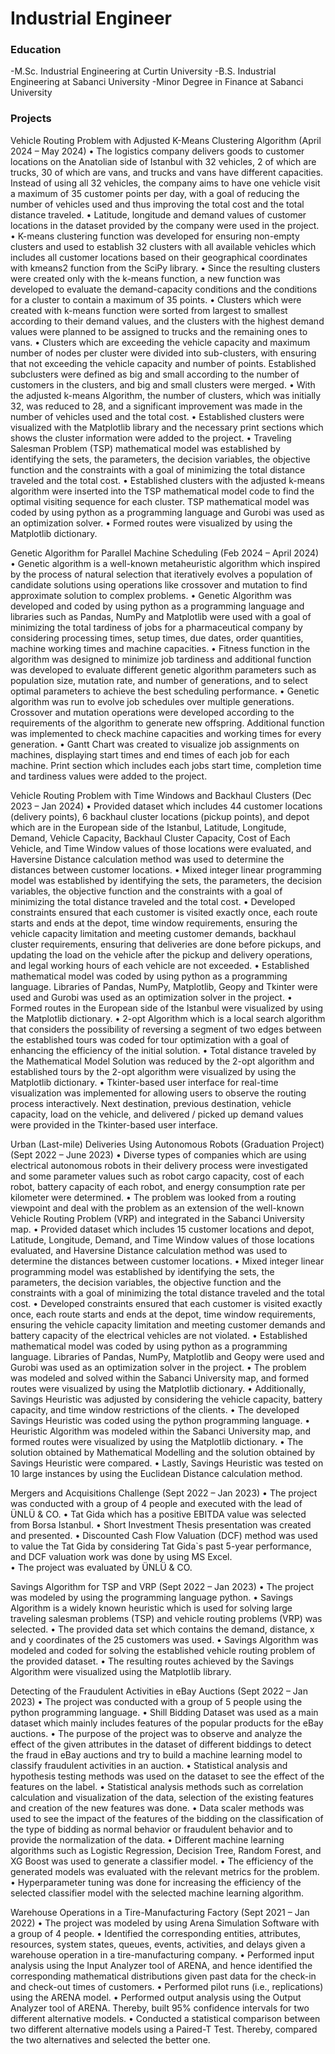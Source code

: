 # Industrial Engineer

### Education
-M.Sc. Industrial Engineering at Curtin University
-B.S. Industrial Engineering at Sabanci University
-Minor Degree in Finance at Sabanci University

### Projects
Vehicle Routing Problem with Adjusted K-Means Clustering Algorithm (April 2024 – May 2024)
•	The logistics company delivers goods to customer locations on the Anatolian side of Istanbul with 32 vehicles, 2 of which are trucks, 30 of which are vans, and trucks and vans have different capacities. Instead of using all 32 vehicles, the company aims to have one vehicle visit a maximum of 35 customer points per day, with a goal of reducing the number of vehicles used and thus improving the total cost and the total distance traveled.
•	Latitude, longitude and demand values of customer locations in the dataset provided by the company were used in the project.
•	K-means clustering function was developed for ensuring non-empty clusters and used to establish 32 clusters with all available vehicles which includes all customer locations based on their geographical coordinates with kmeans2 function from the SciPy library.
•	Since the resulting clusters were created only with the k-means function, a new function was developed to evaluate the demand-capacity conditions and the conditions for a cluster to contain a maximum of 35 points.
•	Clusters which were created with k-means function were sorted from largest to smallest according to their demand values, and the clusters with the highest demand values were planned to be assigned to trucks and the remaining ones to vans.
•	Clusters which are exceeding the vehicle capacity and maximum number of nodes per cluster were divided into sub-clusters, with ensuring that not exceeding the vehicle capacity and number of points. Established subclusters were defined as big and small according to the number of customers in the clusters, and big and small clusters were merged. 
•	With the adjusted k-means Algorithm, the number of clusters, which was initially 32, was reduced to 28, and a significant improvement was made in the number of vehicles used and the total cost.
•	Established clusters were visualized with the Matplotlib library and the necessary print sections which shows the cluster information were added to the project.
•	Traveling Salesman Problem (TSP) mathematical model was established by identifying the sets, the parameters, the decision variables, the objective function and the constraints with a goal of minimizing the total distance traveled and the total cost.
•	Established clusters with the adjusted k-means algorithm were inserted into the TSP mathematical model code to find the optimal visiting sequence for each cluster. TSP mathematical model was coded by using python as a programming language and Gurobi was used as an optimization solver.
•	Formed routes were visualized by using the Matplotlib dictionary.

Genetic Algorithm for Parallel Machine Scheduling (Feb 2024 – April 2024)
•	Genetic algorithm is a well-known metaheuristic algorithm which inspired by the process of natural selection that iteratively evolves a population of candidate solutions using operations like crossover and mutation to find approximate solution to complex problems.
•	Genetic Algorithm was developed and coded by using python as a programming language and libraries such as Pandas, NumPy and Matplotlib were used with a goal of minimizing the total tardiness of jobs for a pharmaceutical company by considering processing times, setup times, due dates, order quantities, machine working times and machine capacities.
•	Fitness function in the algorithm was designed to minimize job tardiness and additional function was developed to evaluate different genetic algorithm parameters such as population size, mutation rate, and number of generations, and to select optimal parameters to achieve the best scheduling performance.
•	Genetic algorithm was run to evolve job schedules over multiple generations. Crossover and mutation operations were developed according to the requirements of the algorithm to generate new offspring. Additional function was implemented to check machine capacities and working times for every generation.
•	Gantt Chart was created to visualize job assignments on machines, displaying start times and end times of each job for each machine. Print section which includes each jobs start time, completion time and tardiness values were added to the project.

Vehicle Routing Problem with Time Windows and Backhaul Clusters (Dec 2023 – Jan 2024)
•	Provided dataset which includes 44 customer locations (delivery points), 6 backhaul cluster locations (pickup points), and depot which are in the European side of the Istanbul, Latitude, Longitude, Demand, Vehicle Capacity, Backhaul Cluster Capacity, Cost of Each Vehicle, and Time Window values of those locations were evaluated, and Haversine Distance calculation method was used to determine the distances between customer locations.
•	Mixed integer linear programming model was established by identifying the sets, the parameters, the decision variables, the objective function and the constraints with a goal of minimizing the total distance traveled and the total cost.
•	Developed constraints ensured that each customer is visited exactly once, each route starts and ends at the depot, time window requirements, ensuring the vehicle capacity limitation and meeting customer demands, backhaul cluster requirements, ensuring that deliveries are done before pickups, and updating the load on the vehicle after the pickup and delivery operations, and legal working hours of each vehicle are not exceeded.
•	Established mathematical model was coded by using python as a programming language. Libraries of Pandas, NumPy, Matplotlib, Geopy and Tkinter were used and Gurobi was used as an optimization solver in the project.
•	Formed routes in the European side of the Istanbul were visualized by using the Matplotlib dictionary.
•	2-opt Algorithm which is a local search algorithm that considers the possibility of reversing a segment of two edges between the established tours was coded for tour optimization with a goal of enhancing the efficiency of the initial solution.
•	Total distance traveled by the Mathematical Model Solution was reduced by the 2-opt algorithm and established tours by the 2-opt algorithm were visualized by using the Matplotlib dictionary.
•	Tkinter-based user interface for real-time visualization was implemented for allowing users to observe the routing process interactively. Next destination, previous destination, vehicle capacity, load on the vehicle, and delivered / picked up demand values were provided in the Tkinter-based user interface.

Urban (Last-mile) Deliveries Using Autonomous Robots (Graduation Project) (Sept 2022 – June 2023)
•	Diverse types of companies which are using electrical autonomous robots in their delivery process were investigated and some parameter values such as robot cargo capacity, cost of each robot, battery capacity of each robot, and energy consumption rate per kilometer were determined.
•	The problem was looked from a routing viewpoint and deal with the problem as an extension of the well-known Vehicle Routing Problem (VRP) and integrated in the Sabanci University map.
•	Provided dataset which includes 15 customer locations and depot, Latitude, Longitude, Demand, and Time Window values of those locations evaluated, and Haversine Distance calculation method was used to determine the distances between customer locations.
•	Mixed integer linear programming model was established by identifying the sets, the parameters, the decision variables, the objective function and the constraints with a goal of minimizing the total distance traveled and the total cost.
•	Developed constraints ensured that each customer is visited exactly once, each route starts and ends at the depot, time window requirements, ensuring the vehicle capacity limitation and meeting customer demands and battery capacity of the electrical vehicles are not violated.
•	Established mathematical model was coded by using python as a programming language. Libraries of Pandas, NumPy, Matplotlib and Geopy were used and Gurobi was used as an optimization solver in the project.
•	The problem was modeled and solved within the Sabanci University map, and formed routes were visualized by using the Matplotlib dictionary.
•	Additionally, Savings Heuristic was adjusted by considering the vehicle capacity, battery capacity, and time window restrictions of the clients.
•	The developed Savings Heuristic was coded using the python programming language.
•	Heuristic Algorithm was modeled within the Sabanci University map, and formed routes were visualized by using the Matplotlib dictionary.
•	The solution obtained by Mathematical Modelling and the solution obtained by Savings Heuristic were compared.
•	Lastly, Savings Heuristic was tested on 10 large instances by using the Euclidean Distance calculation method.

Mergers and Acquisitions Challenge (Sept 2022 – Jan 2023)
•	The project was conducted with a group of 4 people and executed with the lead of ÜNLÜ & CO.
•	Tat Gida which has a positive EBITDA value was selected from Borsa Istanbul.
•	Short Investment Thesis presentation was created and presented.
•	Discounted Cash Flow Valuation (DCF) method was used to value the Tat Gida by considering Tat Gida`s past 5-year performance, and DCF valuation work was done by using MS Excel.  
•	The project was evaluated by ÜNLÜ & CO.

Savings Algorithm for TSP and VRP (Sept 2022 – Jan 2023)
•	The project was modeled by using the programming language python.
•	Savings Algorithm is a widely known heuristic which is used for solving large traveling salesman problems (TSP) and vehicle routing problems (VRP) was selected.
•	The provided data set which contains the demand, distance, x and y coordinates of  the 25 customers was used.
•	Savings Algorithm was modeled and coded for solving the established vehicle routing problem of the provided dataset.
•	The resulting routes achieved by the Savings Algorithm were visualized using the Matplotlib library.

Detecting of the Fraudulent Activities in eBay Auctions (Sept 2022 – Jan 2023)
•	The project was conducted with a group of 5 people using the python programming language.
•	Shill Bidding Dataset was used as a main dataset which mainly includes features of the popular products for the eBay auctions.
•	The purpose of the project was to observe and analyze the effect of the given attributes in the dataset of different biddings to detect the fraud in eBay auctions and try to build a machine learning model to classify fraudulent activities in an auction.
•	Statistical analysis and hypothesis testing methods was used on the dataset to see the effect of the features on the label.
•	Statistical analysis methods such as correlation calculation and visualization of the data, selection of the existing features and creation of the new features was done.
•	Data scaler methods was used to see the impact of the features of the bidding on the classification of the type of bidding as normal behavior or fraudulent behavior and to provide the normalization of the data.
•	Different machine learning algorithms such as Logistic Regression, Decision Tree, Random Forest, and XG Boost was used to generate a classifier model.
•	The efficiency of the generated models was evaluated with the relevant metrics for the problem.
•	Hyperparameter tuning was done for increasing the efficiency of the selected classifier model with the selected machine learning algorithm.

Warehouse Operations in a Tire-Manufacturing Factory  (Sept 2021 – Jan 2022)
•	The project was modeled by using Arena Simulation Software with a group of 4 people.
•	Identified the corresponding entities, attributes, resources, system states, queues, events, activities, and delays given a warehouse operation in a tire-manufacturing company.
•	Performed input analysis using the Input Analyzer tool of ARENA, and hence identified the corresponding mathematical distributions given past data for the check-in and check-out times of customers.
•	Performed pilot runs (i.e., replications) using the ARENA model.
•	Performed output analysis using the Output Analyzer tool of ARENA. Thereby, built 95% confidence intervals for two different alternative models.
•	Conducted a statistical comparison between two different alternative models using a Paired-T Test. Thereby, compared the two alternatives and selected the better one.
